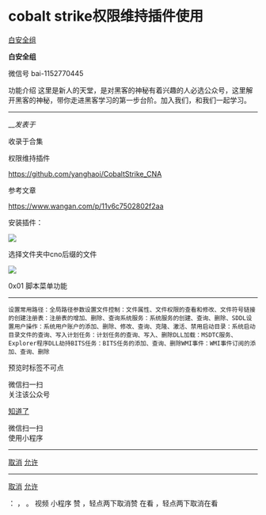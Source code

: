 #  cobalt strike权限维持插件使用

[ 白安全组 ](javascript:void\(0\);)

**白安全组** ![]()

微信号 bai-1152770445

功能介绍 这里是新人的天堂，是对黑客的神秘有着兴趣的人必选公众号，这里解开黑客的神秘，带你走进黑客学习的第一步台阶。加入我们，和我们一起学习。

____

___发表于_

收录于合集

权限维持插件

https://github.com/yanghaoi/CobaltStrike_CNA

参考文章

https://www.wangan.com/p/11v6c7502802f2aa

安装插件：

![](https://raw.githubusercontent.com/tuchuang9/tc1/refs/heads/main/public/20230623102324.png)

选择文件夹中cno后缀的文件

![](https://raw.githubusercontent.com/tuchuang9/tc1/refs/heads/main/public/20230623102325.png)

0x01 脚本菜单功能  

  *   *   *   *   *   *   *   *   *   * 

    
    
    设置常用路径：全局路径参数设置文件控制：文件属性、文件权限的查看和修改、文件符号链接的创建注册表：注册表的增加、删除、查询系统服务：系统服务的创建、查询、删除、SDDL设置用户操作：系统用户账户的添加、删除、修改、查询、克隆、激活、禁用启动目录：系统启动目录文件的查询、写入计划任务：计划任务的查询、写入、删除DLL加载：MSDTC服务、Explorer程序DLL劫持BITS任务：BITS任务的添加、查询、删除WMI事件：WMI事件订阅的添加、查询、删除

  

预览时标签不可点

微信扫一扫  
关注该公众号

[知道了](javascript:;)

微信扫一扫  
使用小程序

****

[取消](javascript:void\(0\);) [允许](javascript:void\(0\);)

****

[取消](javascript:void\(0\);) [允许](javascript:void\(0\);)

： ， 。   视频 小程序 赞 ，轻点两下取消赞 在看 ，轻点两下取消在看

